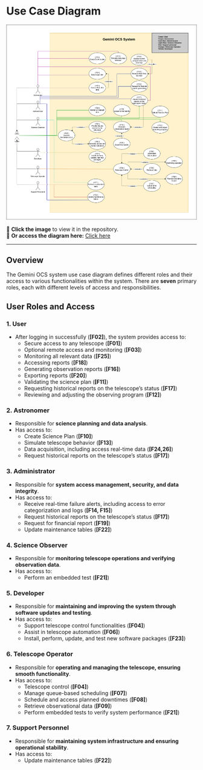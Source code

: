 # Use Case Diagram  

[![Gemini 8 D2 Use Case](images/Gemini8_D2_Usecase.png)](images/Gemini8_D2_Usecase.png)  

 
📌 **Click the image** to view it in the repository.  
🔗 **Or access the diagram here:** [Click here](https://drive.google.com/file/d/1d1ErUXj15VuybF0XfAjOHoKt5g2jQZVK/view?usp=sharing)  

---
## Overview
The Gemini OCS system use case diagram defines different roles and their access to various functionalities within the system. There are **seven** primary roles, each with different levels of access and responsibilities.

## User Roles and Access

### 1. **User**
   - After logging in successfully (**[F02]**), the system provides access to:
     - Secure access to any telescope (**[F01]**)
     - Optional remote access and monitoring (**[F03]**)
     - Monitoring all relevant data (**[F25]**)
     - Accessing reports (**[F18]**)
     - Generating observation reports (**[F16]**)
     - Exporting reports (**[F20]**)
     - Validating the science plan (**[F11]**)
     - Requesting historical reports on the telescope’s status (**[F17]**)
     - Reviewing and adjusting the observing program (**[F12]**)
    
### 2. **Astronomer**
   - Responsible for **science planning and data analysis**.
   - Has access to:
     - Create Science Plan (**[F10]**)
     - Simulate telescope behavior (**[F13]**)
     - Data acquisition, including access real-time data (**[F24,26]**)
     - Request historical reports on the telescope’s status (**[F17]**)
     
### 3. **Administrator**
   - Responsible for **system access management, security, and data integrity**.
   - Has access to:
     - Receive real-time failure alerts, including access to error categorization and logs (**[F14, F15]**)
     - Request historical reports on the telescope’s status (**[F17]**)
     - Request for financial report (**[F19]**)
     - Update maintenance tables (**[F22]**)
       
### 4. **Science Observer**  
   - Responsible for **monitoring telescope operations and verifying observation data**.  
   - Has access to:  
     - Perform an embedded test (**[F21]**)
       
### 5. **Developer**  
   - Responsible for **maintaining and improving the system through software updates and testing**.  
   - Has access to:  
     - Support telescope control functionalities (**[F04]**)
     - Assist in telescope automation (**[F06]**)
     - Install, perform, update, and test new software packages (**[F23]**)
       
 ### 6. **Telescope Operator**  
   - Responsible for **operating and managing the telescope, ensuring smooth functionality**.  
   - Has access to:  
     - Telescope control (**[F04]**)
     - Manage queue-based scheduling (**[F07]**)
     - Schedule and access planned downtimes (**[F08]**)
     - Retrieve observational data (**[F09]**)
     - Perform embedded tests to verify system performance (**[F21]**)
       
 ### 7. **Support Personnel**  
   - Responsible for **maintaining system infrastructure and ensuring operational stability**.  
   - Has access to:  
     - Update maintenance tables (**[F22]**)
